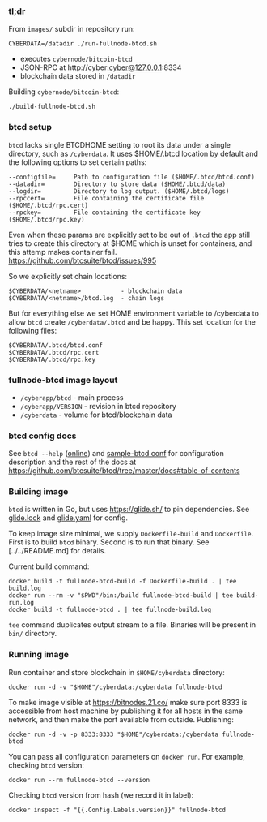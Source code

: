### tl;dr

From `images/` subdir in repository run:

    CYBERDATA=/datadir ./run-fullnode-btcd.sh

 * executes `cybernode/bitcoin-btcd`
 * JSON-RPC at http://cyber:cyber@127.0.0.1:8334
 * blockchain data stored in `/datadir`

Building `cybernode/bitcoin-btcd`:

    ./build-fullnode-btcd.sh


### btcd setup

`btcd` lacks single BTCDHOME setting to root its data
under a single directory, such as `/cyberdata`. It uses
$HOME/.btcd location by default and the following options
to set certain paths:

    --configfile=     Path to configuration file ($HOME/.btcd/btcd.conf)
    --datadir=        Directory to store data ($HOME/.btcd/data)
    --logdir=         Directory to log output. ($HOME/.btcd/logs)
    --rpccert=        File containing the certificate file ($HOME/.btcd/rpc.cert)
    --rpckey=         File containing the certificate key ($HOME/.btcd/rpc.key)

Even when these params are explicitly set to be out of
`.btcd` the app still tries to create this directory at
$HOME which is unset for containers, and this attemp makes
container fail. https://github.com/btcsuite/btcd/issues/995

So we explicitly set chain locations:

    $CYBERDATA/<netname>           - blockchain data
    $CYBERDATA/<netname>/btcd.log  - chain logs

But for everything else we set HOME environment variable to
/cyberdata to allow `btcd` create `/cyberdata/.btcd` and be
happy. This set location for the following files:

    $CYBERDATA/.btcd/btcd.conf
    $CYBERDATA/.btcd/rpc.cert
    $CYBERDATA/.btcd/rpc.key


### fullnode-btcd image layout

* `/cyberapp/btcd`     - main process
* `/cyberapp/VERSION`  - revision in btcd repository
* `/cyberdata`         - volume for btcd/blockchain data

### btcd config docs

See `btcd --help` ([online](https://godoc.org/github.com/btcsuite/btcd))
and [sample-btcd.conf](https://github.com/btcsuite/btcd/blob/master/sample-btcd.conf)
for configuration description and the rest of the docs at
https://github.com/btcsuite/btcd/tree/master/docs#table-of-contents

### Building image

`btcd` is written in Go, but uses https://glide.sh/ to pin
dependencies. See [glide.lock] and [glide.yaml] for config.

To keep image size minimal, we supply `Dockerfile-build`
and `Dockerfile`. First is to build `btcd` binary. Second
is to run that binary. See [../../README.md] for details.

Current build command:

    docker build -t fullnode-btcd-build -f Dockerfile-build . | tee build.log
    docker run --rm -v "$PWD"/bin:/build fullnode-btcd-build | tee build-run.log
    docker build -t fullnode-btcd . | tee fullnode-build.log

`tee` command duplicates output stream to a file. Binaries
will be present in `bin/` directory.

### Running image

Run container and store blockchain in `$HOME/cyberdata`
directory:

    docker run -d -v "$HOME"/cyberdata:/cyberdata fullnode-btcd

To make image visible at https://bitnodes.21.co/ make sure
port 8333 is accessible from host machine by publishing it
for all hosts in the same network, and then make the port
available from outside. Publishing:

    docker run -d -v -p 8333:8333 "$HOME"/cyberdata:/cyberdata fullnode-btcd

You can pass all configuration parameters on `docker run`.
For example, checking `btcd` version:

    docker run --rm fullnode-btcd --version

Checking `btcd` version from hash (we record it in label):

    docker inspect -f "{{.Config.Labels.version}}" fullnode-btcd


[glide.lock]: https://github.com/btcsuite/btcd/blob/master/glide.lock
[glide.yaml]: https://github.com/btcsuite/btcd/blob/master/glide.yaml
